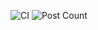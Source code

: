 ![CI](https://github.com/0505Keitan/blog/workflows/Jekyll%20CI/badge.svg)
![Post Count](https://img.shields.io/badge/dynamic/json.svg?label=Post%20Count&colorB=24bd4d&query=$.posts&uri=https%3A%2F%2F0505Keitan.com%2Fblog%2Fapi.json)